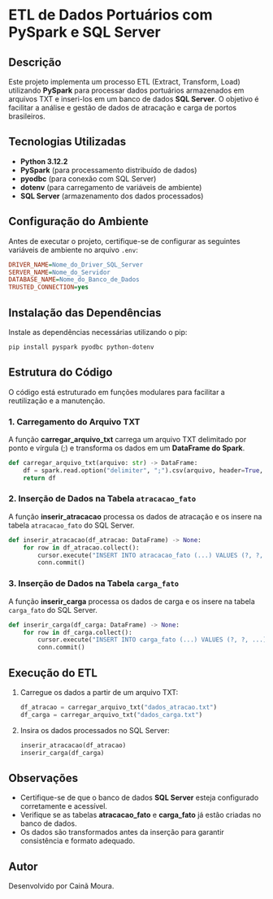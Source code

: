 # ETL de Dados Portuários com PySpark e SQL Server

## Descrição
Este projeto implementa um processo ETL (Extract, Transform, Load) utilizando **PySpark** para processar dados portuários armazenados em arquivos TXT e inseri-los em um banco de dados **SQL Server**. O objetivo é facilitar a análise e gestão de dados de atracação e carga de portos brasileiros.

## Tecnologias Utilizadas
- **Python 3.12.2**
- **PySpark** (para processamento distribuído de dados)
- **pyodbc** (para conexão com SQL Server)
- **dotenv** (para carregamento de variáveis de ambiente)
- **SQL Server** (armazenamento dos dados processados)

## Configuração do Ambiente
Antes de executar o projeto, certifique-se de configurar as seguintes variáveis de ambiente no arquivo `.env`:
```ini
DRIVER_NAME=Nome_do_Driver_SQL_Server
SERVER_NAME=Nome_do_Servidor
DATABASE_NAME=Nome_do_Banco_de_Dados
TRUSTED_CONNECTION=yes
```

## Instalação das Dependências
Instale as dependências necessárias utilizando o pip:
```bash
pip install pyspark pyodbc python-dotenv
```

## Estrutura do Código
O código está estruturado em funções modulares para facilitar a reutilização e a manutenção.

### 1. Carregamento do Arquivo TXT
A função **carregar_arquivo_txt** carrega um arquivo TXT delimitado por ponto e vírgula (;) e transforma os dados em um **DataFrame do Spark**.
```python
def carregar_arquivo_txt(arquivo: str) -> DataFrame:
    df = spark.read.option("delimiter", ";").csv(arquivo, header=True, inferSchema=True)
    return df
```

### 2. Inserção de Dados na Tabela `atracacao_fato`
A função **inserir_atracacao** processa os dados de atracação e os insere na tabela `atracacao_fato` do SQL Server.
```python
def inserir_atracacao(df_atracao: DataFrame) -> None:
    for row in df_atracao.collect():
        cursor.execute("INSERT INTO atracacao_fato (...) VALUES (?, ?, ...)", ...)
        conn.commit()
```

### 3. Inserção de Dados na Tabela `carga_fato`
A função **inserir_carga** processa os dados de carga e os insere na tabela `carga_fato` do SQL Server.
```python
def inserir_carga(df_carga: DataFrame) -> None:
    for row in df_carga.collect():
        cursor.execute("INSERT INTO carga_fato (...) VALUES (?, ?, ...)", ...)
        conn.commit()
```

## Execução do ETL
1. Carregue os dados a partir de um arquivo TXT:
   ```python
   df_atracao = carregar_arquivo_txt("dados_atracao.txt")
   df_carga = carregar_arquivo_txt("dados_carga.txt")
   ```

2. Insira os dados processados no SQL Server:
   ```python
   inserir_atracacao(df_atracao)
   inserir_carga(df_carga)
   ```

## Observações
- Certifique-se de que o banco de dados **SQL Server** esteja configurado corretamente e acessível.
- Verifique se as tabelas **atracacao_fato** e **carga_fato** já estão criadas no banco de dados.
- Os dados são transformados antes da inserção para garantir consistência e formato adequado.

## Autor
Desenvolvido por Cainã Moura.

